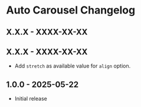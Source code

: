 # Auto Carousel Changelog

## X.X.X - XXXX-XX-XX

## X.X.X - XXXX-XX-XX
- Add `stretch` as available value for `align` option.

## 1.0.0 - 2025-05-22
- Initial release

